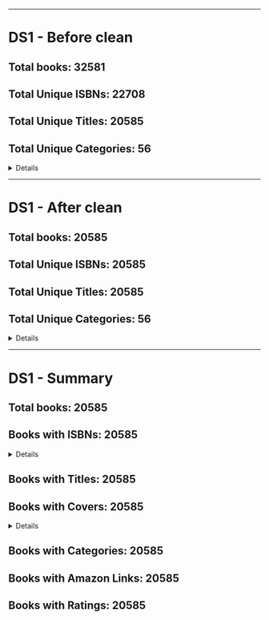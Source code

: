 
---

# DS1 - Before clean

## Total books: 32581
## Total Unique ISBNs: 22708
## Total Unique Titles: 20585
## Total Unique Categories: 56
<details>

### All categories Before clean:
- Anime
- Archaeology
- Art
- Biography
- Body
- Business
- Children's Books
- Computing
- Crafts
- Crime
- Dictionaries
- Drama
- Drink
- Education
- Engineering
- Entertainment
- Fantasy
- Finance
- Food
- Garden
- Geography
- Graphic Novels
- Guides
- Health
- History
- Hobbies
- Holiday
- Home
- Horror
- Humour
- Languages
- Law
- Manga
- Medical
- Mind
- Natural History
- Personal Development
- Photography
- Poetry
- Reference
- Religion
- Romance
- Science
- Science Fiction
- Social Sciences
- Society
- Spirit
- Sport
- Stationery
- Teaching Resources
- Technology
- Teen
- Thriller
- Transport
- Travel
- Young Adult
</details>

---

# DS1 - After clean

## Total books: 20585
## Total Unique ISBNs: 20585
## Total Unique Titles: 20585
## Total Unique Categories: 56
<details>

### All categories After clean:
- Anime
- Archaeology
- Art
- Biography
- Body
- Business
- Children's Books
- Computing
- Crafts
- Crime
- Dictionaries
- Drama
- Drink
- Education
- Engineering
- Entertainment
- Fantasy
- Finance
- Food
- Garden
- Geography
- Graphic Novels
- Guides
- Health
- History
- Hobbies
- Holiday
- Home
- Horror
- Humour
- Languages
- Law
- Manga
- Medical
- Mind
- Natural History
- Personal Development
- Photography
- Poetry
- Reference
- Religion
- Romance
- Science
- Science Fiction
- Social Sciences
- Society
- Spirit
- Sport
- Stationery
- Teaching Resources
- Technology
- Teen
- Thriller
- Transport
- Travel
- Young Adult
</details>

---

# DS1 - Summary

## Total books: 20585
## Books with ISBNs: 20585
<details>

### Missing ISBNs:
</details>

## Books with Titles: 20585
## Books with Covers: 20585
<details>

### Missing Covers:
</details>

## Books with Categories: 20585
## Books with Amazon Links: 20585
## Books with Ratings: 20585